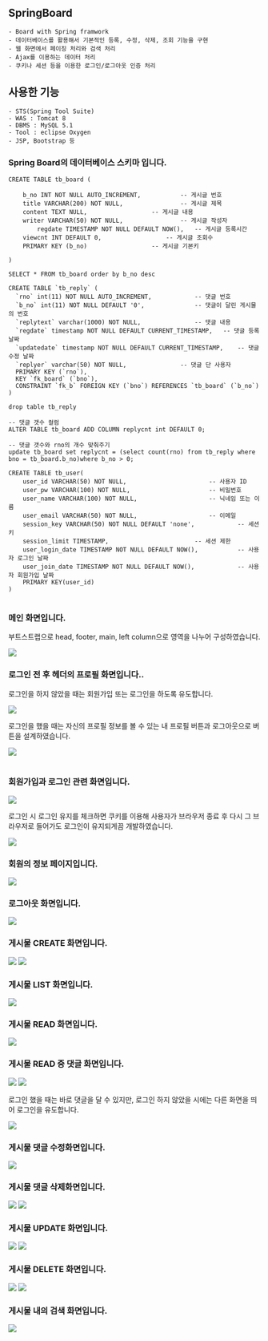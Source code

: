 
## SpringBoard
	- Board with Spring framwork
	- 데이터베이스를 활용해서 기본적인 등록, 수정, 삭제, 조회 기능을 구현 
	- 웹 화면에서 페이징 처리와 검색 처리
	- Ajax를 이용하는 데이터 처리 
	- 쿠키나 세션 등을 이용한 로그인/로그아웃 인증 처리
	
## 사용한 기능
	- STS(Spring Tool Suite)
	- WAS : Tomcat 8
	- DBMS : MySQL 5.1
	- Tool : eclipse Oxygen
	- JSP, Bootstrap 등
	
<div>
	<h3>Spring Board의 데이터베이스 스키마 입니다.</h3>
</div>

```
CREATE TABLE tb_board (

	b_no INT NOT NULL AUTO_INCREMENT,			-- 게시글 번호
	title VARCHAR(200) NOT NULL,				-- 게시글 제목
	content TEXT NULL,					-- 게시글 내용
	writer VARCHAR(50) NOT NULL, 				-- 게시글 작성자
		regdate TIMESTAMP NOT NULL DEFAULT NOW(),	-- 게시글 등록시간
	viewcnt INT DEFAULT 0, 					-- 게시글 조회수
	PRIMARY KEY (b_no)					-- 게시글 기본키
	
)

SELECT * FROM tb_board order by b_no desc

CREATE TABLE `tb_reply` (
  `rno` int(11) NOT NULL AUTO_INCREMENT,			-- 댓글 번호
  `b_no` int(11) NOT NULL DEFAULT '0',				-- 댓글이 달린 게시물의 번호
  `replytext` varchar(1000) NOT NULL,				-- 댓글 내용
  `regdate` timestamp NOT NULL DEFAULT CURRENT_TIMESTAMP,	-- 댓글 등록 날짜
  `updatedate` timestamp NOT NULL DEFAULT CURRENT_TIMESTAMP,	-- 댓글 수정 날짜
  `replyer` varchar(50) NOT NULL,				-- 댓글 단 사용자
  PRIMARY KEY (`rno`),
  KEY `fk_board` (`bno`),
  CONSTRAINT `fk_b` FOREIGN KEY (`bno`) REFERENCES `tb_board` (`b_no`)
) 

drop table tb_reply

-- 댓글 갯수 컬럼
ALTER TABLE tb_board ADD COLUMN replycnt int DEFAULT 0;

-- 댓글 갯수와 rno의 개수 맞춰주기
update tb_board set replycnt = (select count(rno) from tb_reply where bno = tb_board.b_no)where b_no > 0;

CREATE TABLE tb_user(
	user_id VARCHAR(50) NOT NULL,						-- 사용자 ID
	user_pw VARCHAR(100) NOT NULL,						-- 비밀번호
	user_name VARCHAR(100) NOT NULL,					-- 닉네임 또는 이름
	user_email VARCHAR(50) NOT NULL,					-- 이메일
	session_key VARCHAR(50) NOT NULL DEFAULT 'none',			-- 세션 키
	session_limit TIMESTAMP,						-- 세션 제한 
	user_login_date TIMESTAMP NOT NULL DEFAULT NOW(),			-- 사용자 로그인 날짜
	user_join_date TIMESTAMP NOT NULL DEFAULT NOW(),			-- 사용자 회원가입 날짜
	PRIMARY KEY(user_id)
)


```

<div>
	<h3>메인 화면입니다.</h3>
	<p>부트스트랩으로 head, footer, main, left column으로 영역을 나누어 구성하였습니다.</p>
	<img src="https://user-images.githubusercontent.com/46646408/52951013-0e6ad600-33c4-11e9-9469-8124113067e7.PNG">
	<br>
	<div>
	<h3>로그인 전 후 헤더의 프로필 화면입니다..</h3>
	<p>로그인을 하지 않았을 때는 회원가입 또는 로그인을 하도록 유도합니다.</p>
	<span><img src="https://user-images.githubusercontent.com/46646408/52953947-38c09180-33cc-11e9-93f9-2c90f870363b.PNG"></span>
	<p>로그인을 했을 때는 자신의 프로필 정보를 볼 수 있는 내 프로필 버튼과 로그아웃으로 버튼을 설계하였습니다.</p>
	<span><img src="https://user-images.githubusercontent.com/46646408/52951019-0f036c80-33c4-11e9-9805-d42dbe1191a2.PNG"></span>
	</div>
	<br>
	<h3>회원가입과 로그인 관련 화면입니다.</h3>
	<img src="https://user-images.githubusercontent.com/46646408/52951015-0f036c80-33c4-11e9-8dca-951df545cc00.PNG">
	<p>로그인 시 로그인 유지를 체크하면 쿠키를 이용해 사용자가 브라우저 종료 후 다시 그 브라우저로 들어가도 로그인이 유지되게끔 개발하였습니다.</p>
	<img src="https://user-images.githubusercontent.com/46646408/52951017-0f036c80-33c4-11e9-85d7-4336fbb984e9.PNG">
	<br>
	<h3>회원의 정보 페이지입니다.</h3>
	<img src="https://user-images.githubusercontent.com/46646408/52958559-a6be8600-33d7-11e9-8098-6674c68c6b74.PNG">
	<br>
	<h3>로그아웃 화면입니다.</h3>
	<img src="https://user-images.githubusercontent.com/46646408/52953944-3827fb00-33cc-11e9-9415-cf233cf60fb2.PNG">
	<br>
	<h3>게시물 CREATE 화면입니다.</h3>
	<img src="https://user-images.githubusercontent.com/46646408/52951020-0f9c0300-33c4-11e9-8fad-6bb78351b3bb.PNG">
	<img src="https://user-images.githubusercontent.com/46646408/52951021-0f9c0300-33c4-11e9-9523-d68f5dd632f7.PNG">
	<br>
	<h3>게시물 LIST 화면입니다.</h3>
	<img src="https://user-images.githubusercontent.com/46646408/52951023-10349980-33c4-11e9-9429-84f988bcd556.PNG">
	<br>
	<h3>게시물 READ 화면입니다.</h3>
	<img src="https://user-images.githubusercontent.com/46646408/52951006-0b6fe580-33c4-11e9-8174-e36e8604d111.PNG">
	<br>
	<h3>게시물 READ 중 댓글 화면입니다.</h3>
	<img src="https://user-images.githubusercontent.com/46646408/52951024-10349980-33c4-11e9-99b3-be49f8b73885.PNG">
	<img src="https://user-images.githubusercontent.com/46646408/52951025-10349980-33c4-11e9-9619-74693694ff82.PNG">
	<br>
	<p>로그인 했을 때는 바로 댓글을 달 수 있지만, 로그인 하지 않았을 시에는 다른 화면을 띄어 로그인을 유도합니다.</p>
	<img src="https://user-images.githubusercontent.com/46646408/52953945-38c09180-33cc-11e9-803c-b56dbe578318.PNG">
	<br>
	<h3>게시물 댓글 수정화면입니다.</h3>
	<img src="https://user-images.githubusercontent.com/46646408/52951001-09a62200-33c4-11e9-9d2d-6e2ea13288be.PNG">
	<br>
	<h3>게시물 댓글 삭제화면입니다.</h3>
	<img src="https://user-images.githubusercontent.com/46646408/52951009-0c087c00-33c4-11e9-96b4-6c3b28d570fb.PNG">
	<img src="https://user-images.githubusercontent.com/46646408/52951004-0ad74f00-33c4-11e9-9ffa-99a5f4ac2c5e.PNG">
	<br>
	<h3>게시물 UPDATE 화면입니다.</h3>
	<img src="https://user-images.githubusercontent.com/46646408/52951010-0ca11280-33c4-11e9-8137-da74f33dc98e.PNG">
	<img src="https://user-images.githubusercontent.com/46646408/52951011-0ca11280-33c4-11e9-9aec-070323f09420.PNG">
	<br>
	<h3>게시물 DELETE 화면입니다.</h3>
	<img src="https://user-images.githubusercontent.com/46646408/52953943-3827fb00-33cc-11e9-9331-6cee3e5f83c3.PNG">
	<img src="https://user-images.githubusercontent.com/46646408/52951009-0c087c00-33c4-11e9-96b4-6c3b28d570fb.PNG">
	<br>
	<h3>게시물 내의 검색 화면입니다.</h3>
	<img src="https://user-images.githubusercontent.com/46646408/52951012-0dd23f80-33c4-11e9-9fe6-8d70cc1a6aa6.PNG">
	
</div>
